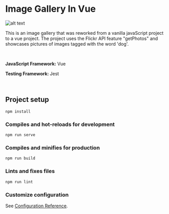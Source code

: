 # Image Gallery In Vue

![alt text](https://github.com/matildao/vue-image-gallery/blob/master/public/vue_image_gallery.png "Image is currently not available")

This is an image gallery that was reworked from a vanilla javaScript project to a vue project. The project uses the Flickr API feature "getPhotos" and showcases pictures of images tagged with the word 'dog'.

&nbsp;

<b>JavaScript Framework:</b> Vue

<b>Testing Framework: </b> Jest

&nbsp;

## Project setup

```
npm install
```

### Compiles and hot-reloads for development

```
npm run serve
```

### Compiles and minifies for production

```
npm run build
```

### Lints and fixes files

```
npm run lint
```

### Customize configuration

See [Configuration Reference](https://cli.vuejs.org/config/).
